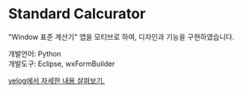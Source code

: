 # Standard Calcurator
"Window 표준 계산기" 앱을 모티브로 하여, 디자인과 기능을 구현하였습니다.

개발언어: Python
<br/>
개발도구: Eclipse, wxFormBuilder

<a href="https://velog.io/@hangy3olchoi/Python-%EC%A0%84%EC%9E%90-%EA%B3%84%EC%82%B0%EA%B8%B0-%EC%9D%91%EC%9A%A9%ED%94%84%EB%A1%9C%EA%B7%B8%EB%9E%A8" target="_blank">
  velog에서 자세한 내용 살펴보기.
</a>
